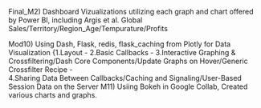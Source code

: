 Final_M2) Dashboard Vizualizations utilizing each graph and chart offered by Power BI, including Argis et al. Global Sales/Territory/Region_Age/Tempurature/Profits


Mod10) Using Dash, Flask, redis, flask_caching from Plotly for Data Visualization
    {1.Layout  -  2.Basic Callbacks  -  3.Interactive Graphing & Crossfiltering/Dash Core Components/Update Graphs on Hover/Generic Crossfilter Recipe   -  
     4.Sharing Data Between Callbacks/Caching and Signaling/User-Based Session Data on the Server
M11) Usiing Bokeh in Google Collab, Created various charts and graphs. 

